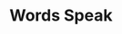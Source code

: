 ---
pid: pt54
title: Words Speak
location_transcription: Corner of K + A
coordinates: "[-75.113408810698, 39.996478261624]"
zipcode: 
gen_neighborhood: 
neighborhood: 
outside_phl: 
age: '17'
age_range: 13-19
instagram: 
image_file_name: pt_54.jpg
proposal_transcription: 
topic: Violence
topic_summary: 0, 0
type: Other No Form
keywords_other: 
credit: Chris Reyes
image_labels: a gun
twitter: 
facebook: 
permalink: "/monuments/pt54/"
layout: item-page
---
